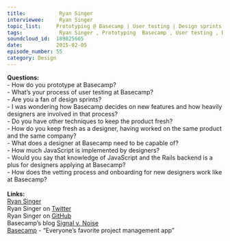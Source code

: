 ```yaml
--- 
title:           Ryan Singer 
interviewee:     Ryan Singer 
topic_list:     Prototyping @ Basecamp | User testing | Design sprints | New features | Staying fresh | Designer capabilities
tags:            Ryan Singer , Prototyping  Basecamp , User testing , Design sprints , New features , Staying fresh , Designer capabilities
soundcloud_id:  189825665
date:           2015-02-05
episode_number: 55
category: Design
---
```


<p class="show_notes_display"><b>Questions:</b><br>- How do you prototype at Basecamp?<br>- What’s your process of user testing at Basecamp?<br>- Are you a fan of design sprints?<br>- I was wondering how Basecamp decides on new features and how heavily designers are involved in that process?<br>- Do you have other techniques to keep the product fresh?<br>- How do you keep fresh as a designer, having worked on the same product and the same company?<br>- What does a designer at Basecamp need to be capable of?<br>- How much JavaScript is implemented by designers?<br>- Would you say that knowledge of JavaScript and the Rails backend is a plus for designers applying at Basecamp?<br>- How does the vetting process and onboarding for new designers work like at Basecamp?<br><br><b>Links:</b><br><a rel="nofollow" target="_blank" href="http://feltpresence.com/">Ryan Singer</a><br>Ryan Singer on <a rel="nofollow" target="_blank" href="https://twitter.com/rjs">Twitter</a><br>Ryan Singer on <a rel="nofollow" target="_blank" href="https://github.com/rjs">GitHub</a><br>Basecamp’s blog <a rel="nofollow" target="_blank" href="https://signalvnoise.com/">Signal v. Noise</a><br><a rel="nofollow" target="_blank" href="https://basecamp.com/">Basecamp</a> - “Everyone’s favorite project management app”</p>
